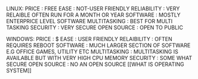 LINUX:
PRICE : FREE
EASE : NOT-USER FRIENDLY
RELIABILITY : VERY RELAIBLE OFTEN RUN FOR A MONTH OR YEAR
SOFTWARE : MOSTLY ENTERPRICE LEVEL SOFTWARE
MULTITASKING : BEST FOR MULTI TASKING
SECURITY : VERY SECURE
OPEN SOURCE : OPEN TO PUBLIC

WINDOWS:
PRICE : $
EASE : USER FRIENDLY
RELAIBILITY : OFTEN REQUIRES REBOOT
SOFTWARE : MUCH LARGER SECTION OF SOFTWARE E.G OFFICE GAMES, UTILITY ETC
MULTITASKING : MULTITASKING IS AVAILABLE BUT WITH VERY HIGH CPU MEMORY
SECURITY : SOME WHAT SECURE
OPEN SOURCE : NO AN OPEN SOURCE [[WHAT IS OPERATING SYSTEM]]



